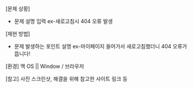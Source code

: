 [문제 상황]

- 문제 설명 입력 ex-새로고침시 404 오류 발생

[재현 방법]

- 문제 발생하는 포인트 설명 ex-마이페이지 들어가서 새로고침했더니 404 오류가 뜹니다!

[환경]
맥 OS || Window / 브라우저

[참고]
사진 스크린샷, 해결을 위해 참고한 사이트 링크 등
